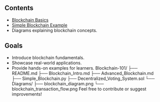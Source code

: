 ## Contents
- [Blockchain Basics](Blockchain_Intro.md)
- [Simple Blockchain Example](Simple_Blockchain.py)
- Diagrams explaining blockchain concepts.

## Goals
- Introduce blockchain fundamentals.
- Showcase real-world applications.
- Provide hands-on examples for learners.
Blockchain-101/
├── README.md
├── Blockchain_Intro.md
├── Advanced_Blockchain.md
├── Simple_Blockchain.py
├── Decentralized_Voting_System.sol
└── Diagrams/
    ├── blockchain_diagram.png
    └── blockchain_transaction_flow.png
Feel free to contribute or suggest improvements!
